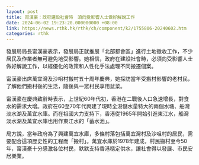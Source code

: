 ```yaml
---
layout: post
title: 甯漢豪：政府建設社會時　須向受影響人士做好解說工作
date: 2024-06-02 19:23:20.000000000 +08:00
link: https://news.rthk.hk/rthk/ch/component/k2/1755806-20240602.htm
categories: rthk
---
```


發展局局長甯漢豪表示，發展局正就推展「北部都會區」進行土地徵收工作，不少居民及作業者無可避免地受影響。她相信，政府在建設社會時，必須向受影響人士做好解說工作，以經優化的政策和人性化手法處理不同搬遷個案。

甯漢豪出席萬宜灣及沙咀村搬村五十周年慶典，她探訪當年受搬村影響的老村民，了解他們搬村後的生活，隨後與一眾村民享用盆菜。

甯漢豪在慶典致辭時表示，上世紀60年代初，香港在二戰後人口急速增長，對食水的需求大增。政府在60至70年代興建了現時全港儲水量特大的兩個水塘、船灣淡水湖及萬宜水庫。而在祖國大力支持下，香港從1965年開始引進東江水，船灣淡水湖及萬宜水庫也用作東江水的「蓄水池」。

局方說，當年政府為了興建萬宜水庫，多條村落包括萬宜灣村及沙咀村的居民，需要配合這項歷史性的工程而「搬村」。萬宜水庫於1978年建成，村民搬村至今50年，甯漢豪十分感激各位村民，默默支持香港穩定供水，讓社會得以發展、市民安居樂業。
